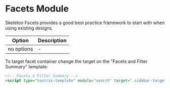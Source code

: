 # Facets Module

Skeleton Facets provides a good best practice framework to start with when using existing designs.

|Option|Description|
|------|-----------|
|no options| - |

To target facet container change the target on the "Facets and Filter Summary" template:

```html
<!-- Facets & Filter Summary -->
<script type="text/ss-template" module="search" target=".sidebar-target-selector">
```
